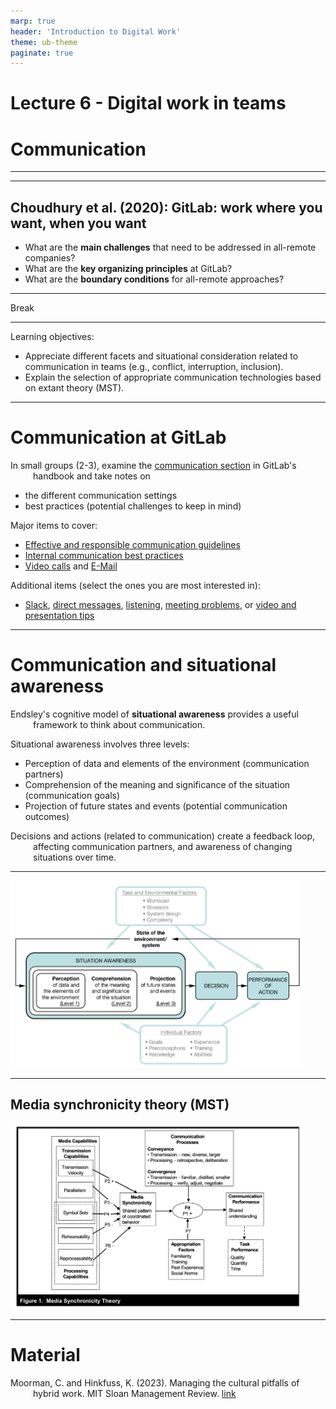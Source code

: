 ```yaml
---
marp: true
header: 'Introduction to Digital Work'
theme: ub-theme
paginate: true
---
```


<!-- _class: lead -->

# Lecture 6 - Digital work in teams

# Communication

---

<!-- _class: overview_part_3 -->

---

## Choudhury et al. (2020): GitLab: work where you want, when you want

- What are the **main challenges** that need to be addressed in all-remote companies?
- What are the **key organizing principles** at GitLab?
- What are the **boundary conditions** for all-remote approaches?

<!--
Start: 10 Minutes to revisit your notes / compare with your neighbour

Exaplain p.3 / how it works:
- show the gitlab repository/merge requests (highligh > 100.000 merged)
- show decision rights: merge

Main challenges
- Professional isolation (lack of informal mentoring, inclugin **serendipituous** face-to-face interactions)
- Transparency of compensation (is cost-of-living adjustment fair?, finding out that one is paid less than coworkers can harm motivation) - GitLab somehow overcomes the "salary taboo"
- Building a cohesive organizational culture (selection/onboarding/socialization, mentoring)
- Maintaining a healthy work-life balance / avoiding emotional exhaustion
- Absence of colocation: may hinder organizational identification and the development of shared mental models (identification is important for motivation/effort, mental models: conducive oraganizational culture with strong norms/values)

Organizing principles
- Reduce coordination requirements (decomposability/minimum viable change, sigmergy: coordinate through the work product and environemnt, see what others are doing)
- Granting operational autonomy (not strategic autonomy)
- Input control ("selection at the gate" - select for abilities: structuring work days, digital skills,...)
-> Illustrate: control (the GitLab-CEO mentioned the differences between a consensus/hierarchical culture) - input (hiring), process (behavior: shared norms/mental models, process/documentation), output (progress reports/meetings ...)
- Detailed onboarding process
- Open and transparent documentation builds trust (remember: trust meta-analysis)

Boundary conditions
- Document-based/digital work (not work on physical goods)
- Visibility of the work process and outcome (for stigmergic coordination)
- Transparent compensation only works when contributions are easily observable
- Negative feedback loop: fewer "remote fit" workers <-> remote no longer perceived as special (incentive)
- Risks generated by transparency must be low (e.g., privacy concerns, regulatory requirements)

TBD: does it fit with the discussion/summary? - adopt a communication/collaboration/coordination perspective:
- asynchronous (convenient access without waiting across timezones)
- Transparent, accessible, linkable (contrary to e-mail, tacit group memory (ominous: we change the process / we use workarounds), links: within the docs and from outside)
- Collaboratively editable (-> comparison with Wikis) https://about.gitlab.com/handbook/handbook-usage/#wiki-handbooks-dont-scale

-->
---

Break

---

Learning objectives: 
- Appreciate different facets and situational consideration related to communication in teams (e.g., conflict, interruption, inclusion).
- Explain the selection of appropriate communication technologies based on extant theory (MST).

<!--
- Distinguish synchronous from asynchronous communication settings. / Distinguish forms of synchronous and asynchronous collaborative content creation and select appropriate technologies.
-->
---
# Communication at GitLab

In small groups (2-3), examine the [communication section](https://about.gitlab.com/handbook/communication/) in GitLab's handbook and take notes on
- the different communication settings
- best practices (potential challenges to keep in mind)

Major items to cover:
- [Effective and responsible communication guidelines](https://about.gitlab.com/handbook/communication/#effective--responsible-communication-guidelines)
- [Internal communication best practices](https://about.gitlab.com/handbook/communication/#top-tips-and-best-practices)
- [Video calls](https://about.gitlab.com/handbook/communication/#video-calls) and [E-Mail](https://about.gitlab.com/handbook/communication/#email)

Additional items (select the ones you are most interested in):
- [Slack](https://about.gitlab.com/handbook/communication/#managing-noise-and-creating-focus-in-slack), [direct messages](https://about.gitlab.com/handbook/communication/#avoid-direct-messages), [listening](https://about.gitlab.com/handbook/communication/#effective-listening), [meeting problems](https://about.gitlab.com/handbook/communication/#common-meeting-problems), or [video and presentation tips](https://about.gitlab.com/handbook/communication/#video-and-presentation-tips-with-lorraine-lee)

<!--
https://about.gitlab.com/handbook/communication/#smart-note-taking-in-meetings
https://about.gitlab.com/handbook/communication/#types-of-meetings

Have students read the communication section in the Gitlab handbook:
- split students in x groups
- analyze sections, summarize guidelines as well as most surprising and most useful point (briefly present to the class)
- share short abstract with GW, GW: create a summary and share for exams


# Communication settings

- Negotiate
- Converge
- Convey / present
- Learn/problem-solve (interactive vs. how-to)
- Cocreate (pair-program)
- Socialize
- Coordinate in small teams or broadcast

Discussion:

- Means of communication/best practices, policies/guidelines
- formalizing informal communication at Gitlab: examples
- Short educational videos/explanations
- Timing and choice of communication media (e.g., for conflicts)
- Symbol sets: screen sharing, virtual reality, direct collaboration on code
- synchronous: e.g., pair programming 
- Modes of collaboration (synchronous/asynchronous)
- Live session sharing (have students try it/visualstudio) - mention the Kude/ISR paper on pair programming?
- netiquette - be sensitive: all going well/busy time? (green/orange/red), meeting policy (remote meeting, ....)

- How to facilitate small-talk? Put something personal in the background. Ask for oppinions/help
- How to connect? Humor? "Employee of the month" - not taking oneself too seriously... share your shortcomings/be vulnerable

-  Balance: efficiency (answer questions once/reprocessability), conflict, misunderstandings (task/relation)
-->
---

# Communication and situational awareness

Endsley's cognitive model of **situational awareness** provides a useful framework to think about communication.

Situational awareness involves three levels:
- Perception of data and elements of the environment (communication partners)
- Comprehension of the meaning and significance of the situation (communication goals)
- Projection of future states and events (potential communication outcomes)

Decisions and actions (related to communication) create a feedback loop, affecting communication partners, and awareness of changing situations over time.

<!-- 
What can the communication outcomes be?
e.g., reduce ambiguity, rally support for a project, foster inclusion and trust, discover private information, make decisions, prevent and resolve conflicts

Individual and task/environment factors at play (stress/complexity/technology)

Key message:
- Communication media and practices should be adapted to the situtation (many facets to consider, many potential outcomes to anticipate)
- Theories of fit may be particularly suitable, as exemplified by Media Synchronicity Theory

propositions...
-->
---

![width:800px center](material/Endsley-SA-model.jpg)

---

## Media synchronicity theory (MST)

<!--

 don't start with media richness theory (maybe a bit too challenging/differences to MST are more difficult to understand) 
Task: too broad -> MST: communication processes at a micro-level
Media synchronicity theory (Dennis, Fuller, and Valacich, 2006): 
- An influential theory in IS (citations, best paper awards)
- The theory explains communication (and task) performance based on the fit between media synchronicity, communication processe, and appropriation factors

**TODO : start with the fit aspect**
[[DennisFullerValacich2006]]
-->

![width:700px center](material/DennisFullerValacich2006-fig1.png)

<!-- 
## MST: Communication processes

- Introduce the elements step-by-step:

 - Communication processes: conveyance vs. convergence, which are more specific/smaller than tasks (MRT). also distinguish transmission from processing


## MST: Media synchronicity

 - Media synchronicity: synchronous vs. asynchronous (definition)


## MST: Media synchronicity requirements

- Media synchronicity requirements for different communication processess (table 1, proposition P1) -> importance of **fit**


## MST: Appropriation factors

- Appropriation factors (**fit**)


## MST: Examples I

- **TODO : short exercise for the main concepts (communication processes, media synchronicity, appropriation factors, fit and communcation performance)**

## MST: Media characteristics

- Media characteristics: transmission and processing capabilities: construct figure 2 step-by-step (starting with the simple sender - medium - receiver model and then adding the different elements)

## MST: Examples II

- TODO : exercise: rate different communication media...

## MST: Summary

- refer back to HwangKettingerYi2015 and point out that DennisFullerValacich2006 stop at the hypothesis generation step (no empirical study)
- Derive implications
- TODO : application / exercise (short descriptions of scenarios, such as a team rejecting a certain application)
- TODO : collect and discuss best practices (e.g., signalling availability - are you red/orange/green?) / analyze based on MST (?) / don't cover conflict etc. too much - they are in lecture 7

https://convergencelabs.com/blog/2018/01/the-four-cs-communication-coordination-cooperation-and-collaboration/
https://coachbetter.tv/the-difference-between-communication-cooperation-coordination-collaboration/
# Homework

Read [external communication](https://about.gitlab.com/handbook/communication/#external-communication)
-->

---

<style scoped>
p {
    padding-left: 36px;
    text-indent: -36px;
}
</style>

# Material

Moorman, C. and Hinkfuss, K. (2023). Managing the cultural pitfalls of hybrid work. MIT Sloan Management Review. [link](https://sloanreview.mit.edu/article/managing-the-cultural-pitfalls-of-hybrid-work/)

<!--
Homework: 
read the product-development workflow in the gitlab handbook

## Exercise and homework

Preparation: do a git tutorial (provide short/longer and interactive ones) - be prepared for the in-depth session next week (have your questions ready)

## Materials

- [ ] TODO

check: Superbosses: How Exceptional Leaders Master the Flow of Talent
Give and Take: Why Helping Others Drives Our Success

TBD: communities-of-practice (e.g., wikipedia on CSCW: awareness)

alternative exercise:
TBD: maybe give students 2-3 cases, have brief discussion, have them read different papers (MRT,MST,interruptions,conflict,team-leadership,learning/onboarding), and then discuss the cases from the perspective of different theories
-->